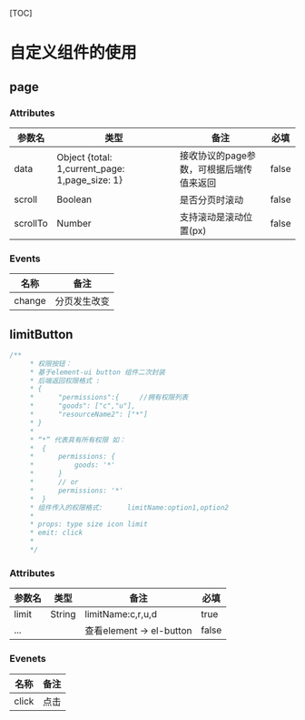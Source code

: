[TOC]
# 自定义组件的使用

## page
### Attributes

| 参数名      | 类型                                       | 备注                     | 必填    |
| -------- | ---------------------------------------- | ---------------------- | ----- |
| data     | Object {total: 1,current_page: 1,page_size: 1} | 接收协议的page参数，可根据后端传值来返回 | false |
| scroll   | Boolean                                  | 是否分页时滚动                | false |
| scrollTo | Number                                   | 支持滚动是滚动位置(px)          | false |

### Events

| 名称     | 备注     |
| ------ | ------ |
| change | 分页发生改变 |

## limitButton

```javascript
/**
     * 权限按钮：
     * 基于element-ui button 组件二次封装
     * 后端返回权限格式 :
     * {
     *      "permissions":{     //拥有权限列表
     *      "goods": ["c","u"],
     *      "resourceName2": ["*"]
     * }
     *
     * “*” 代表具有所有权限 如：
     *  {
     *      permissions: {
     *          goods: '*'
     *      }
     *      // or
     *      permissions: '*'
     *  }
     * 组件传入的权限格式:      limitName:option1,option2
     *
     * props: type size icon limit
     * emit: click
     *
     */
```
### Attributes
| 参数名   | 类型     | 备注                     | 必填    |
| ----- | ------ | ---------------------- | ----- |
| limit | String | limitName:c,r,u,d      | true  |
| ...   |        | 查看element -> el-button | false |

### Evenets

| 名称    | 备注   |
| ----- | ---- |
| click | 点击   |